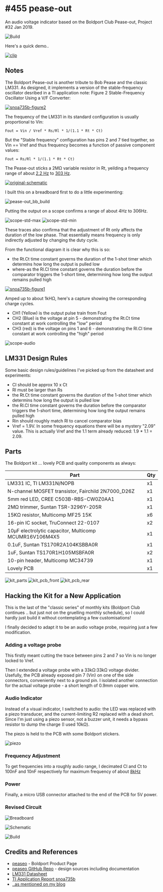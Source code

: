 # #455 pease-out

An audio voltage indicator based on the Boldport Club Pease-out, Project #32 Jan 2019.

![Build](./assets/pease-out_build.jpg?raw=true)

Here's a quick demo..


[![clip](https://img.youtube.com/vi/BdVmqKtpCnQ/0.jpg)](https://www.youtube.com/watch?v=BdVmqKtpCnQ)

## Notes

The Boldport Pease-out is another tribute to Bob Pease and the classic LM331.
As designed, it implements a version of the stable-frequency oscillator desribed
in a TI application note: Figure 2 Stable-Frequency Oscillator Using a V/F Converter:

[![snoa735b-figure2](./assets/snoa735b-figure2.png?raw=true)](http://www.ti.com/lit/an/snoa735b/snoa735b.pdf)


The frequency of the LM331 in its standard configuration is usually proportional to Vin:

    Fout = Vin / Vref * Rs/Rl * 1/(1.1 * Rt * Ct)

But the "Stable frequency" configuration has pins 2 and 7 tied together, so Vin == Vref
and thus frequency becomes a function of passive component values:

    Fout = Rs/Rl * 1/(1.1 * Rt * Ct)

The Pease-out sticks a 2MΩ variable resistor in Rt, yeilding a frequency range of about
[2.2 Hz](https://www.wolframalpha.com/input/?i=1%2F(2.2+*+2M%CE%A9+*+100nF)) to
[303 Hz](https://www.wolframalpha.com/input/?i=1%2F(2.2+*+15k%CE%A9+*+100nF)).

[![original-schematic](./assets/original-schematic.png?raw=true)](https://boldport.com/products/peaseo)

I built this on a breadboard first to do a little experimenting:

![pease-out_bb_build](./assets/pease-out_bb_build.jpg?raw=true)

Putting the output on a scope confirms a range of about 4Hz to 306Hz.


![scope-std-max](./assets/scope-std-max.gif?raw=true)
![scope-std-min](./assets/scope-std-min.gif?raw=true)

These traces also confirma that the adjustment of Rt only affects the duration of the low phase.
That essentially means frequency is only indirectly adjusted by changing the duty cycle.

From the functional diagram it is clear why this is so:

* the Rt.Ct time constant governs the duration of the 1-shot timer which determins how long the output is pulled low
* where-as the Rl.Cl time constant governs the duration before the comparator triggers the 1-short time, determining how long the output remains pulled high

[![snoa735b-figure1](./assets/snoa735b-figure1.png?raw=true)](http://www.ti.com/lit/an/snoa735b/snoa735b.pdf)


Amped up to about 1kHΩ, here's a capture showing the corresponding charge cycles.

* CH1 (Yellow) is the output pulse train from Fout
* CH2 (Blue) is the voltage at pin 5 - demonstrating the Rt.Ct time constant at work controlling the "low" period
* CH3 (red) is the voltage on pins 1 and 6 -  demonstrating the Rl.Cl time constant at work controlling the "high" period

![scope-audio](./assets/scope-audio.gif?raw=true)


## LM331 Design Rules

Some basic design rules/guidelines I've picked up from the datasheet and experiments:

* Cl should be approx 10 x Ct
* Rl must be larger than Rs
* the Rt.Ct time constant governs the duration of the 1-shot timer which determins how long the output is pulled low
* the Rl.Cl time constant governs the duration before the comparator triggers the 1-short time, determining how long the output remains pulled high
* Rin should roughly match Rl to cancel comparator bias
* Vref = 1.9V. In some frequency equations there will be a mystery "2.09" value. This is actually Vref and the 1.1 term already reduced: 1.9 * 1.1 = 2.09.


## Parts

The Boldport kit ... lovely PCB and quality components as always:

| Part                                                   | Qty |
|--------------------------------------------------------|-----|
| LM331 IC, TI LM331N/NOPB                               | x1  |
| N-channel MOSFET transistor, Fairchild 2N7000_D26Z     | x1  |
| 5mm red LED, CREE C503B-RBS-CW0Z0AA1                   | x1  |
| 2MΩ trimmer, Suntan TSR-3296Y-205R                     | x1  |
| 15KΩ resistor, Multicomp MF25 15K                      | x6  |
| 16-pin IC socket, TruConnect 22-0107                   | x2  |
| 10µF electrolytic capacitor, Multicomp MCUMR16V106M4X5 | x1  |
| 0.1uF, Suntan TS170R2A104KSBBA0R                       | x1  |
| 1uF, Suntan TS170R1H105MSBFA0R                         | x2  |
| 10-pin header, Multicomp MC34739                       | x1  |
| Lovely PCB                                             | x1  |

![kit_parts](./assets/kit_parts.jpg?raw=true)
![kit_pcb_front](./assets/kit_pcb_front.jpg?raw=true)
![kit_pcb_rear](./assets/kit_pcb_rear.jpg?raw=true)


## Hacking the Kit for a New Application

This is the last of the "classic series" of monthly kits (Boldport Club continues .. but just not on the gruelling monthly schedule),
so I could hardly just build it without contemplating a few customisations!

I finally decided to adapt it to be an audio voltage probe, requiring just a few modification.

### Adding a voltage probe

This firstly meant cutting the trace between pins 2 and 7 so Vin is no longer locked to Vref.

Then I extended a voltage probe with a 33kΩ:33kΩ voltage divider. Usefully, the PCB already exposed pin 7 (Vin) on one of the side connectors,
conveniently next to a ground pin. I isolated another connection for the actual voltage probe - a short length of 0.9mm copper wire.

### Audio Indicator

Instead of a visual indicator, I switched to audio: the LED was replaced with a piezo transducer, and the current-limiting R2 replaced with a dead short.
Since I'm just using a piezo sensor, not a buzzer unit, it needs a bypass resistor to dump the charge (I used 10kΩ).

The piezo is held to the PCB with some Boldport stickers.

![piezo](./assets/piezo.jpg?raw=true)

### Frequency Adjustment

To get frequencies into a roughly audio range, I decimated Cl and Ct to 100nF and 10nF respectively for maximum frequency of about [8kHz](https://www.wolframalpha.com/input/?i=5%2F1.9+*+15k%CE%A9%2F30k%CE%A9+*+1%2F(1.1+*+15k%CE%A9+*+10nF))


### Power

Finally, a micro USB connector attached to the end of the PCB for 5V power.

### Revised Circuit

![Breadboard](./assets/pease-out_bb.jpg?raw=true)

![Schematic](./assets/pease-out_schematic.jpg?raw=true)

![Build](./assets/pease-out_build.jpg?raw=true)



## Credits and References

* [peaseo](https://www.boldport.com/products/peaseo) - Boldport Product Page
* [peaseo GitHub Repo](https://github.com/boldport/pease-out) - design sources including documentation
* [LM331 Datasheet](http://www.ti.com/lit/ds/symlink/lm331.pdf)
* [TI Application Report snoa735b](http://www.ti.com/lit/an/snoa735b/snoa735b.pdf)
* [..as mentioned on my blog](https://blog.tardate.com/2019/02/leap456-pease-out-audio-voltage-probe.html)
